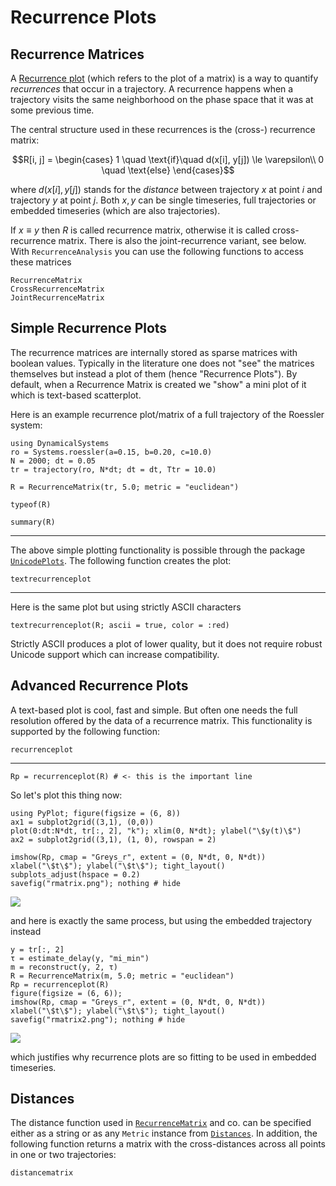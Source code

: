 # Recurrence Plots
## Recurrence Matrices

A [Recurrence plot](https://en.wikipedia.org/wiki/Recurrence_plot) (which refers to the plot of a matrix) is a way to quantify *recurrences* that occur in a trajectory. A recurrence happens when a trajectory visits the same neighborhood on the phase space that it was at some previous time.

The central structure used in these recurrences is the (cross-) recurrence matrix:
```math
R[i, j] = \begin{cases}
1 \quad \text{if}\quad d(x[i], y[j]) \le \varepsilon\\
0 \quad \text{else}
\end{cases}
```
where $d(x[i], y[j])$ stands for the _distance_ between trajectory $x$ at point $i$ and trajectory $y$ at point $j$. Both $x, y$ can be single timeseries, full trajectories or embedded timeseries (which are also trajectories).

If $x\equiv y$ then $R$ is called recurrence matrix, otherwise it is called cross-recurrence matrix. There is also the joint-recurrence variant, see below.
With `RecurrenceAnalysis` you can use the following functions to access these matrices
```@docs
RecurrenceMatrix
CrossRecurrenceMatrix
JointRecurrenceMatrix
```

## Simple Recurrence Plots
The recurrence matrices are internally stored as sparse matrices with boolean values. Typically in the literature one does not "see" the matrices themselves but instead a plot of them (hence "Recurrence Plots"). By default, when a Recurrence Matrix is created we "show" a mini plot of it which is text-based scatterplot.

Here is an example recurrence plot/matrix of a full trajectory of the Roessler system:
```@example recurrence
using DynamicalSystems
ro = Systems.roessler(a=0.15, b=0.20, c=10.0)
N = 2000; dt = 0.05
tr = trajectory(ro, N*dt; dt = dt, Ttr = 10.0)

R = RecurrenceMatrix(tr, 5.0; metric = "euclidean")
```
```@example recurrence
typeof(R)
```
```@example recurrence
summary(R)
```

---

The above simple plotting functionality is possible through the package [`UnicodePlots`](https://github.com/Evizero/UnicodePlots.jl). The following function creates the plot:
```@docs
textrecurrenceplot
```

---

Here is the same plot but using strictly ASCII characters
```@example recurrence
textrecurrenceplot(R; ascii = true, color = :red)
```

Strictly ASCII produces a plot of lower quality, but it does not require robust Unicode support which can increase compatibility.

## Advanced Recurrence Plots
A text-based plot is cool, fast and simple. But often one needs the full resolution offered by the data of a recurrence matrix. This functionality is supported by the following function:
```@docs
recurrenceplot
```

---

```@example recurrence
Rp = recurrenceplot(R) # <- this is the important line
```

So let's plot this thing now:
```@example recurrence
using PyPlot; figure(figsize = (6, 8))
ax1 = subplot2grid((3,1), (0,0))
plot(0:dt:N*dt, tr[:, 2], "k"); xlim(0, N*dt); ylabel("\$y(t)\$")
ax2 = subplot2grid((3,1), (1, 0), rowspan = 2)

imshow(Rp, cmap = "Greys_r", extent = (0, N*dt, 0, N*dt))
xlabel("\$t\$"); ylabel("\$t\$"); tight_layout()
subplots_adjust(hspace = 0.2)
savefig("rmatrix.png"); nothing # hide
```
![](rmatrix.png)

and here is exactly the same process, but using the embedded trajectory instead
```@example recurrence
y = tr[:, 2]
τ = estimate_delay(y, "mi_min")
m = reconstruct(y, 2, τ)
R = RecurrenceMatrix(m, 5.0; metric = "euclidean")
Rp = recurrenceplot(R)
figure(figsize = (6, 6));
imshow(Rp, cmap = "Greys_r", extent = (0, N*dt, 0, N*dt))
xlabel("\$t\$"); ylabel("\$t\$"); tight_layout()
savefig("rmatrix2.png"); nothing # hide
```
![](rmatrix2.png)

which justifies why recurrence plots are so fitting to be used in embedded timeseries.

## Distances
The distance function used in [`RecurrenceMatrix`](@ref) and co. can be specified either as a string or as any `Metric` instance from [`Distances`](https://github.com/JuliaStats/Distances.jl). In addition, the following function returns a matrix with the cross-distances across all points in one or two trajectories:
```@docs
distancematrix
```

